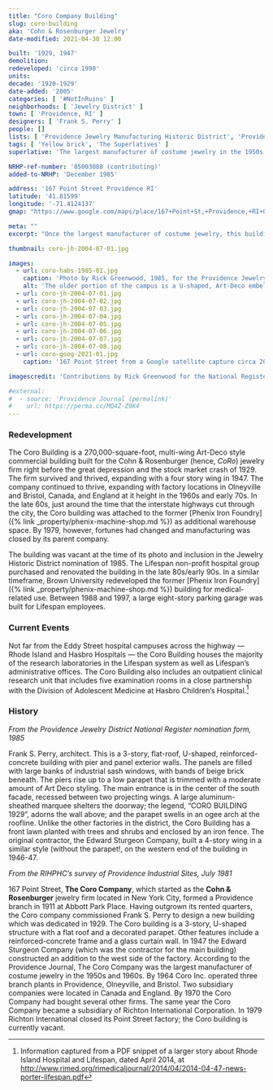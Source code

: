 ```yaml
---
title: "Coro Company Building"
slug: coro-building
aka: 'Cohn & Rosenburger Jewelry'
date-modified: 2021-04-30 12:00

built: '1929, 1947'
demolition: 
redeveloped: 'circa 1990'
units:
decade: '1920-1929'
date-added: '2005'
categories: [ '#NotInRuins' ]
neighborhoods: [ 'Jewelry District' ]
town: [ 'Providence, RI' ]
designers: [ 'Frank S. Perry' ]
people: []
lists: [ 'Providence Jewelry Manufacturing Historic District', 'Providence Industrial Sites 1981', 'National Register of Historic Places' ]
tags: [ 'Yellow brick', 'The Superlatives' ]
superlative: 'The largest manufacturer of costume jewelry in the 1950s and 1960s'

NRHP-ref-number: '85003088 (contributing)'
added-to-NRHP: 'December 1985'

address: '167 Point Street Providence RI'
latitude: '41.81599'
longitude: '-71.4124137'
gmap: "https://www.google.com/maps/place/167+Point+St,+Providence,+RI+02903/@41.81599,-71.4124137,17z/data=!3m1!4b1!4m5!3m4!1s0x89e4456bb9509897:0x61a537bd261dd37c!8m2!3d41.81599!4d-71.410225"

meta: ""
excerpt: "Once the largest manufacturer of costume jewelry, this building was vacant in the 80s but then revived by Lifespan as their corporate headquarters"

thumbnail: coro-jh-2004-07-01.jpg

images:
  - url: coro-habs-1985-01.jpg
    caption: 'Photo by Rick Greenwood, 1985, for the Providence Jewelry Manufacturing Historic District nomination form'
    alt: 'The older portion of the campus is a U-shaped, Art-Deco embellished yellow brick and sandstone trimemd building with large commercial windows. The ornamentation is simple and slight, preferring to highlight the modern construction techniques which allowed the windows to be much larger and the structural surface area of the building much smaller. A similarly-designed but less ornamented wing was built 20 years later to the west and connecting to the main structure.'
  - url: coro-jh-2004-07-01.jpg
  - url: coro-jh-2004-07-02.jpg
  - url: coro-jh-2004-07-03.jpg
  - url: coro-jh-2004-07-04.jpg
  - url: coro-jh-2004-07-05.jpg
  - url: coro-jh-2004-07-06.jpg
  - url: coro-jh-2004-07-07.jpg
  - url: coro-jh-2004-07-08.jpg
  - url: coro-goog-2021-01.jpg
    caption: '167 Point Street from a Google satellite capture circa 2021'

imagescredit: 'Contributions by Rick Greenwood for the National Register Form and Google Maps'

#external:
#  - source: 'Providence Journal (permalink)'
#    url: https://perma.cc/MQ4Z-Z9K4
---
```


### Redevelopment

The Coro Building is a 270,000-square-foot, multi-wing Art-Deco style commercial building built for the Cohn & Rosenburger (hence, <i>CoRo</i>) jewelry firm right before the great depression and the stock market crash of 1929. The firm survived and thrived, expanding with a four story wing in 1947. The company continued to thrive, expanding with factory locations in Olneyville and Bristol, Canada, and England at it height in the 1960s and early 70s. In the late 60s, just around the time that the interstate highways cut through the city, the Coro building was attached to the former [Phenix Iron Foundry]({% link _property/phenix-machine-shop.md %}) as additional warehouse space. By 1979, however, fortunes had changed and manufacturing was closed by its parent company. 

The building was vacant at the time of its photo and inclusion in the Jewelry Historic District nomination of 1985. The Lifespan non-profit hospital group purchased and renovated the building in the late 80s/early 90s. In a similar timeframe, Brown University redeveloped the former [Phenix Iron Foundry]({% link _property/phenix-machine-shop.md %}) building for medical-related use. Between 1988 and 1997, a large eight-story parking garage was built for Lifespan employees. 


### Current Events

Not far from the Eddy Street hospital campuses across the highway — Rhode Island and Hasbro Hospitals — the Coro Building houses the majority of the research laboratories in the Lifespan system as well as Lifespan’s administrative offices. The Coro Building also includes an outpatient clinical research unit that includes five examination rooms in a close partnership with the Division of Adolescent Medicine at Hasbro Children’s Hospital.[^1]

[^1]: Information captured from a PDF snippet of a larger story about Rhode Island Hospital and Lifespan, dated April 2014, at http://www.rimed.org/rimedicaljournal/2014/04/2014-04-47-news-porter-lifespan.pdf 
 

### History

_From the Providence Jewelry District National Register nomination form, 1985_

Frank S. Perry, architect. This is a 3-story, flat-roof, U-shaped, reinforced-concrete building with pier and panel exterior walls. The panels are filled with large banks of industrial sash windows, with bands of beige brick beneath. The piers rise up to a low parapet that is trimmed with a moderate amount of Art Deco styling. The main entrance is in the center of the south facade, recessed between two projecting wings. A large aluminum-sheathed marquee shelters the doorway; the legend, “CORO BUILDING 1929”, adorns the wall above; and the parapet swells in an ogee arch at the roofline. Unlike the other factories in the district, the Coro Building has a front lawn planted with trees and shrubs and enclosed by an iron fence. The original contractor, the Edward Sturgeon Company, built a 4-story wing in a similar style (without the parapet!, on the western end of the building in 1946-47.


_From the RIHPHC’s survey of Providence Industrial Sites, July 1981_

167 Point Street, **The Coro Company**, which started as the **Cohn & Rosenburger** jewelry firm located in New York City, formed a Providence branch in 1911 at Abbott Park Place. Having outgrown its rented quarters, the Coro company commissioned Frank S. Perry to design a new building which was dedicated in 1929. The Coro building is a 3-story, U-shaped structure with a flat roof and a decorated parapet. Other features include a reinforced-concrete frame and a glass curtain wall. In 1947 the Edward Sturgeon Company (which was the contractor for the main building) constructed an addition to the west side of the factory. According to the Providence Journal, The Coro Company was the largest manufacturer of costume jewelry in the 1950s and 1960s. By 1964 Coro Inc. operated three branch plants in Providence, Olneyville, and Bristol. Two subsidiary companies were located in Canada and England. By 1970 the Coro Company had bought several other firms. The same year the Coro Company became a subsidiary of Richton International Corporation. In 1979 Richton International closed its Point Street factory; the Coro building is currently vacant.
